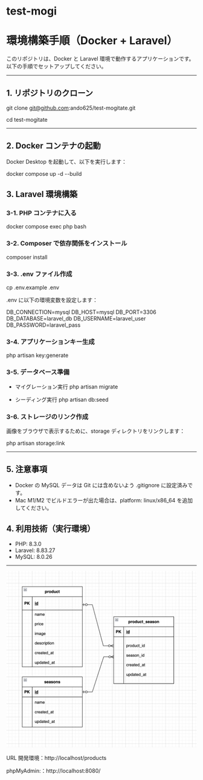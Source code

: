 # test-mogi


# 環境構築手順（Docker + Laravel）

このリポジトリは、Docker と Laravel 環境で動作するアプリケーションです。  
以下の手順でセットアップしてください。

---

## 1. リポジトリのクローン

git clone git@github.com:ando625/test-mogitate.git


cd test-mogitate

---

## 2. Docker コンテナの起動

Docker Desktop を起動して、以下を実行します：

docker compose up -d --build



## 3. Laravel 環境構築

### 3-1. PHP コンテナに入る

docker compose exec php bash

### 3-2. Composer で依存関係をインストール

composer install

### 3-3. .env ファイル作成

cp .env.example .env

.env に以下の環境変数を設定します：

DB_CONNECTION=mysql
DB_HOST=mysql
DB_PORT=3306
DB_DATABASE=laravel_db
DB_USERNAME=laravel_user
DB_PASSWORD=laravel_pass

### 3-4. アプリケーションキー生成

php artisan key:generate

### 3-5. データベース準備

- マイグレーション実行
php artisan migrate

- シーディング実行
php artisan db:seed

### 3-6. ストレージのリンク作成

画像をブラウザで表示するために、storage ディレクトリをリンクします：

php artisan storage:link


---

## 5. 注意事項

- Docker の MySQL データは Git には含めないよう .gitignore に設定済みです。  
- Mac M1/M2 でビルドエラーが出た場合は、platform: linux/x86_64 を追加してください。


## 4. 利用技術（実行環境）

- PHP: 8.3.0  
- Laravel: 8.83.27  
- MySQL: 8.0.26  

---

![ER図](src/docs/testED.png)



URL
開発環境：http://localhost/products

phpMyAdmin:：http://localhost:8080/
